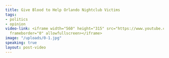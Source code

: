 ```yaml
---
title: Give Blood to Help Orlando Nightclub Victims
tags:
- politics
- opinion
video-link: <iframe width="560" height="315" src="https://www.youtube.com/embed/Xfh_Yhl_eaQ?rel=0"
  frameborder="0" allowfullscreen></iframe>
image: "/uploads/0-1.jpg"
speaking: true
layout: post-video
---
```


